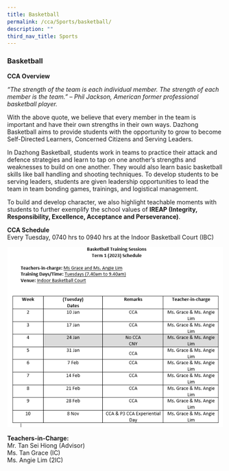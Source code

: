 ```yaml
---
title: Basketball
permalink: /cca/Sports/basketball/
description: ""
third_nav_title: Sports
---
```

### Basketball

**CCA Overview**

*“The strength of the team is each individual member. The strength of each member is the team.” – Phil Jackson, American former professional basketball player.*

With the above quote, we believe that every member in the team is important and have their own strengths in their own ways. Dazhong Basketball aims to provide students with the opportunity to grow to become Self-Directed Learners, Concerned Citizens and Serving Leaders. 

In Dazhong Basketball, students work in teams to practice their attack and defence strategies and learn to tap on one another’s strengths and weaknesses to build on one another. They would also learn basic basketball skills like ball handling and shooting techniques. To develop students to be serving leaders, students are given leadership opportunities to lead the team in team bonding games, trainings, and logistical management. 

To build and develop character, we also highlight teachable moments with students to further exemplify the school values of **IREAP (Integrity, Responsibility, Excellence, Acceptance and Perseverance)**.

**CCA Schedule**<br>
Every Tuesday, 0740 hrs to 0940 hrs at the Indoor Basketball Court (IBC)

![](/images/Basketball%2001.png)


**Teachers-in-Charge:**<br>
Mr. Tan Sei Hiong (Advisor)<br>
Ms. Tan Grace (IC)<br>
Ms. Angie Lim (2IC)<br>
